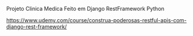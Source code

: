Projeto Clinica Medica Feito em Django RestFramework Python


https://www.udemy.com/course/construa-poderosas-restful-apis-com-django-rest-framework/
